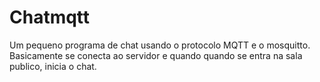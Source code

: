 # Chatmqtt

Um pequeno programa de chat usando o protocolo MQTT e o mosquitto.
Basicamente se conecta ao servidor e quando quando se entra na sala publico, inicia o chat.
